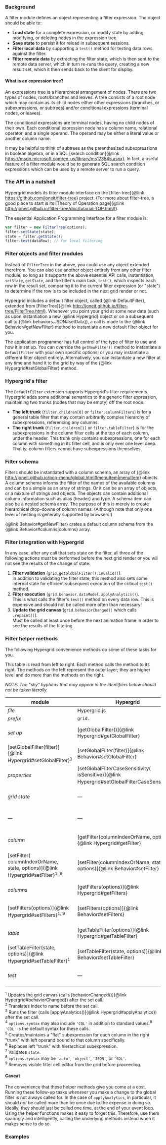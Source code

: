 ### Background

A filter module defines an object representing a filter expression. The object should be able to:
* **Load state** for a complete expression, or modify state by adding, modifying, or deleting nodes in the expression tree.
* **Save state** to persist it for reload in subsequent sessions.
* **Filter local data** by supporting a `test()` method for testing data rows against the filter.
* **Filter remote data** by extracting the filter state, which is then sent to the remote data server, which in turn re-runs the query, creating a new result set, which it then sends back to the client for display.

#### What is an expression tree?

An expressions tree is a hierarchical arrangement of nodes. There are two types of nodes, roots/branches and leaves. A tree consists of a root node which may contain as its child nodes either other expressions (branches, or subexpressions, or subtrees) and/or conditional expressions (terminal nodes, or leaves).

The conditional expressions are terminal nodes, having no child nodes of their own. Each conditional expression node has a column name, relational operator, and a single operand. The operand may be either a literal value or another column name.

It may be helpful to think of subtrees as the parenthesized subexpressions in boolean algebra, or in a SQL [search condition]{@link https://msdn.microsoft.com/en-us/library/ms173545.aspx}. In fact, a useful feature of a filter module would be to generate SQL search condition expressions which can be used by a remote server to run a query.

### The API in a nutshell

Hypergrid models its filter module interface on the [filter-tree]{@link https://github.com/joneit/filter-tree} project.
(For more about filter-tree, a good place to start is its [Theory of Operation page]{@link http://joneit.github.io/filter-tree/doc/tutorial-TOP.html}).

The essential Application Programming Interface for a filter module is:

```javascript
var filter = new FilterTree(options);
filter.setState(state);
state = filter.getState();
filter.test(dataRow); // for local filtering
```

### Filter objects and filter modules

Instead of `FilterTree` in the above, you could use any object extended therefrom. You can also use another object entirely from any other filter module, so long as it supports the above essential API calls, instantiation, `setState`, `getState`, and the filter's main task, `test()`, which inspects each row in the result set, comparing it to the current filter expression (or "state") to determine if the row is to be included in the next grid render or not.

Hypergrid includes a default filter object, called {@link DefaultFilter}, extended from [FilterTree]{@link http://joneit.github.io/filter-tree/FilterTree.html}. Whenever you point your grid at some new data (such as upon instantiation a new {@link Hypergrid} object or on a subsequent call to {@link behaviors.JSON#setData}), a call is made to the {@link Behavior#getNewFilter} method to instantiate a new default filter object for you.

The application programmer has full control of the type of filter to use and how it is set up. You can override the `getNewFilter()` method to instantiate a `DefaultFilter` with your own specific options; or you may instantiate a different filter object entirely. Alternatively, you can instantiate a new filter at any time and hand it to the grid by way of the {@link Hypergrid#setGlobalFilter} method.

### Hypergrid's filter

The `DefaultFilter` extension supports Hypergrid's filter requirements. Hypergrid adds some additional semantics to the generic filter expression, maintaining two trunks (nodes that may be empty) off the root node:
* **The left trunk** (`filter.children[0]` or `filter.columnFilters`) is for a general table filter that may contain arbitrarily complex hierarchy of subexpressions, referencing any columns.
* **The right trunk** (`filter.children[1]` or `filter.tableFilter`) is for the subexpressions in the column filter cells at the top of each column, under the header. This trunk only contains subexpressions, one for each column with something in its filter cell, and is only ever one level deep. That is, column filters cannot have subexpressions themselves.

### Filter schema

Filters should be instantiated with a column schema, an array of {@link http://joneit.github.io/pop-menu/global.html#menuItem|menuItem} objects. A column schema informs the filter of the names of the available columns and can be a simple as an array of strings. Or it can be an array of objects, or a mixture of strings and objects. The objects can contain additional column information such as alias (header) and type. A schema item can also be a nested schema array. The purpose of this is merely to create hierarchical drop-downs of column names. (Although note that only one level of nesting is generally supported by browsers.)

{@link Behavior#getNewFilter} crates a default column schema from the {@link Behavior#columns|columns} array.

### Filter integration with Hypergrid

In any case, after any call that sets state on the filter, all three of the following actions _must_ be performed before the next grid render or you will not see the results of the change of state:
1. **Filter validation** (`grid.getGlobalFilter().invalid()`).<br> In addition to validating the filter state, this method also sets some internal state for efficient subsequent execution of the critical `test()` method.
2. **Filter execution** (`grid.behavior.dataModel.applyAnalytics()`).<br> This is what calls the filter's `test()` method on every data row. This is expensive and should not be called more often than necessary!
3. **Update the grid canvas** (`grid.behaviorChanged()` which calls `.repaint()`).<br> Must be called at least once before the next animation frame in order to see the results of the filtering.

### Filter helper methods

The following Hypergrid convenience methods do some of these tasks for you.

This table is read from left to right. Each method calls the method to its right. The methods on the left represent the outer layer; they are higher level and do more than the methods on the right.

_NOTE: The "shy" hyphens that may appear in the identifiers below should not be taken literally._

module | Hypergrid | behavior | dataModel | DefaultFilter | hyper-analytics | filter-tree
--- | --- | --- | --- | --- | --- | ---
_file_ | Hypergrid.js | Behavior.js | dataModel/JSON.js | DefaultFilter.js | DataSource&shy;GlobalFilter.js | &mdash;
_prefix_ | `grid.` | `grid.behavior.` | `grid.behavior.dataModel.` | `grid.getGlobalFilter().` | &mdash; | `grid.getGlobalFilter().`
_set up_ | [getGlobalFilter()]{@link Hypergrid#getGlobalFilter} | [getGlobalFilter()]{@link Behavior#getGlobalFilter} | [getGlobalFilter()]{@link dataModels.JSON#getGlobalFilter} | &mdash; | [get(filter)]{@link http://openfin.github.io/hyper-analytics/DataSourceGlobalFilter.html#get} | &mdash;
 | [setGlobalFilter(filter)]{@link Hypergrid#setGlobalFilter}<sup>1</sup> | [setGlobalFilter(filter)]{@link Behavior#setGlobalFilter} | [setGlobalFilter(filter)]{@link Hypergrid#setGlobalFilter}<sup>2</sup> | &mdash; | [set(filter)]{@link http://openfin.github.io/hyper-analytics/DataSourceGlobalFilter.html#set} | &mdash;
_properties_ | [setGlobalFilter&shy;CaseSensitivity(&#x200b;isSensitive)]{@link Hypergrid#setGlobalFilterCaseSensitivity}<sup>1</sup> | [setGlobalFilter&shy;CaseSensitivity(&#x200b;isSensitive)]{@link Behavior#setGlobalFilterCaseSensitivity} | [setGlobalFilter&shy;CaseSensitivity(&#x200b;isSensitive)]{@link dataModels.JSON#setGlobalFilterCaseSensitivity} | &mdash; | &mdash; | [setCaseSensitivity(&#x200b;isSensitive)]{@link http://joneit.github.io/filter-tree/FilterTree.html#setCaseSensitivity}
_grid state_ | &mdash; | &mdash; | &mdash; | &mdash; | &mdash; | [getState(options)]{@link http://joneit.github.io/filter-tree/FilterTree.html#getState}<sup>8</sup>
 | &mdash; | &mdash; | &mdash; | &mdash; | &mdash; | [setState(state, options)]{@link http://joneit.github.io/filter-tree/FilterTree.html#setState}<sup>8</sup>
_column_ | [getFilter(&#x200b;columnIndexOrName, options)]{@link Hypergrid#getFilter} | [getFilter(&#x200b;columnIndexOrName, options)]{@link Behavior#getFilter} | [getFilter(&#x200b;columnIndexOrName, options)]{@link dataModels.JSON#getFilter}<sup>3</sup> | [getColumnFilterState(&#x200b;columnIndexOrName, options)]{@link DefaultFilter#getColumnFilterState}<sup><sup>4, 5</sup></sup> | &mdash; | [getState(options)]{@link http://joneit.github.io/filter-tree/FilterTree.html#getState}<sup>8</sup>
 | [setFilter(&#x200b;columnIndexOrName, state, options)]{@link Hypergrid#setFilter}<sup>1, 9</sup> | [setFilter(&#x200b;columnIndexOrName, state, options)]{@link Behavior#setFilter} | [setFilter(&#x200b;columnIndexOrName, state, options)]{@link dataModels.JSON#setFilter}<sup><sup>2, 3</sup></sup> | [setColumnFilterState(&#x200b;columnIndexOrName, state, options)]{@link DefaultFilter#setColumnFilterState}<sup><sup>4, 5, 7</sup></sup> | &mdash; | [setState(state, options)]{@link http://joneit.github.io/filter-tree/FilterTree.html#setState}<sup>8</sup>
_columns_ | [getFilters(options)]{@link Hypergrid#getFilters} | [getFilters(options)]{@link Behavior#getFilters} | [getFilters(options)]{@link dataModels.JSON#getFilters} | [getColumnFiltersState(&#x200b;options)]{@link DefaultFilter#getColumnFiltersState} | &mdash; | [getState(options)]{@link http://joneit.github.io/filter-tree/FilterTree.html#getState}<sup>8</sup>
 | [setFilters(options)]{@link Hypergrid#setFilters}<sup>1, 9</sup> | [setFilters(options)]{@link Behavior#setFilters} | [setFilters(options)]{@link dataModels.JSON#setFilters}<sup>3</sup> | [setColumnFiltersState(&#x200b;state, options)]{@link DefaultFilter#setColumnFiltersState}<sup>7</sup> | &mdash; | [setState(state, options)]{@link http://joneit.github.io/filter-tree/FilterTree.html#setState}<sup>8</sup>
_table_ | [getTableFilter(options)]{@link Hypergrid#getTableFilter} | [getTableFilter(options)]{@link Behavior#getTableFilter} | [getTableFilter(options)]{@link dataModels.JSON#getTableFilter} | [getTableFilterState(options)]{@link DefaultFilter#getTableFilterState}<sup>6</sup> | &mdash; | [getState(options)]{@link http://joneit.github.io/filter-tree/FilterTree.html#getState}<sup>8</sup>
 | [setTableFilter(state, options)]{@link Hypergrid#setTableFilter}<sup>1</sup> | [setTableFilter(state, options)]{@link Behavior#setTableFilter} | [setTableFilter(state, options)]{@link dataModels.JSON#setTableFilter}<sup>2</sup> | [setTableFilterState(state, options)]{@link DefaultFilter#setTableFilterState}<sup>6, 7</sup> | &mdash; | [setState(state, options)]{@link http://joneit.github.io/filter-tree/FilterTree.html#setState}<sup>8</sup>
_test_ | &mdash; | &mdash; | [applyAnalytics()]{@link dataModels.JSON#applyAnalytics} | &mdash; | [apply()]{@link http://openfin.github.io/hyper-analytics/DataSourceGlobalFilter.html#apply} | [test(dataRow)]{@link http://joneit.github.io/filter-tree/FilterTree.html#test}

<sup>1</sup> Updates the grid canvas (calls [behaviorChanged()]{@link Hypergrid#behaviorChanged}) after the set call.<br>
<sup>2</sup> Translates index to name before the set call.<br>
<sup>3</sup> Runs the filter (calls [applyAnalytics()]{@link Hypergrid#applyAnalytics}) after the set call.<br>
<sup>4</sup> `options.syntax` may also include `'CQL'` in addition to standard values.<sup>8</sup> `'CQL'` is the default syntax for these calls.<br>
<sup>5</sup> Creates/maintains a "flat" subexpression for each column in the right "trunk" with left operand bound to that column specifically.<br>
<sup>6</sup> Replaces left "trunk" with hierarchical subexpression.<br>
<sup>7</sup> Validates `state`.<br>
<sup>8</sup> `options.syntax` may be `'auto'`, `'object'`, `'JSON'`, or `'SQL'`.<br>
<sup>9</sup> Removes visible filter cell editor from the grid before proceeding.
 
#### Caveat

The convenience that these helper methods give you come at a cost. Running these follow-up tasks _whenever_ you make a change to the global filter is not always called for. In the case of `applyAnalytics`, in particular, it should _not_ be called more than be once due to the expense in doing so. Ideally, they should just be called one time, at the end of your event loop. Using the helper functions makes it easy to forget this. Therefore, use them sparingly and intelligently, calling the underlying methods instead when it makes sense to do so.

### Examples

